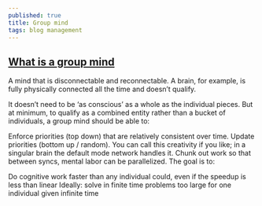 ```yaml
---
published: true
title: Group mind
tags: blog management
---
```

## [What is a group mind](https://abe-winter.github.io/2018/07/31/group-mind.html)

A mind that is disconnectable and reconnectable. A brain, for example, is fully physically connected all the time and doesn’t qualify.

It doesn’t need to be ‘as conscious’ as a whole as the individual pieces. But at minimum, to qualify as a combined entity rather than a bucket of individuals, a group mind should be able to:

Enforce priorities (top down) that are relatively consistent over time.
Update priorities (bottom up / random). You can call this creativity if you like; in a singular brain the default mode network handles it.
Chunk out work so that between syncs, mental labor can be parallelized.
The goal is to:

Do cognitive work faster than any individual could, even if the speedup is less than linear
Ideally: solve in finite time problems too large for one individual given infinite time

